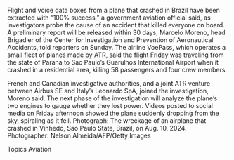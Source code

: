 Flight and voice data boxes from a plane that crashed in Brazil have been extracted with “100% success,” a government aviation official said, as investigators probe the cause of an accident that killed everyone on board.
A preliminary report will be released within 30 days, Marcelo Moreno, head Brigadier of the Center for Investigation and Prevention of Aeronautical Accidents, told reporters on Sunday.
The airline VoePass, which operates a small fleet of planes made by ATR, said the flight Friday was traveling from the state of Parana to Sao Paulo’s Guarulhos International Airport when it crashed in a residential area, killing 58 passengers and four crew members.

French and Canadian investigative authorities, and a joint ATR venture between Airbus SE and Italy’s Leonardo SpA, joined the investigation, Moreno said.
The next phase of the investigation will analyze the plane’s two engines to gauge whether they lost power.
Videos posted to social media on Friday afternoon showed the plane suddenly dropping from the sky, spiraling as it fell.
Photograph: The wreckage of an airplane that crashed in Vinhedo, Sao Paulo State, Brazil, on Aug. 10, 2024. Photographer: Nelson Almeida/AFP/Getty Images

Topics
Aviation
